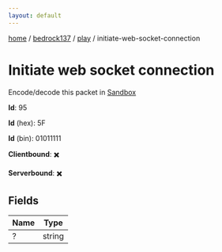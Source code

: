 ```yaml
---
layout: default
---
```


[home](/)  /  [bedrock137](/protocol/bedrock137)  /  [play](/protocol/bedrock137/play)  /  initiate-web-socket-connection

# Initiate web socket connection

Encode/decode this packet in [Sandbox](../../../sandbox/bedrock137#Play.InitiateWebSocketConnection)

**Id**: 95

**Id** (hex): 5F

**Id** (bin): 01011111

**Clientbound**: ✖️

**Serverbound**: ✖️

## Fields

Name | Type
---|---
? | string
